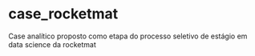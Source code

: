 # case_rocketmat
Case analítico proposto como etapa do processo seletivo de estágio em data science da rocketmat
